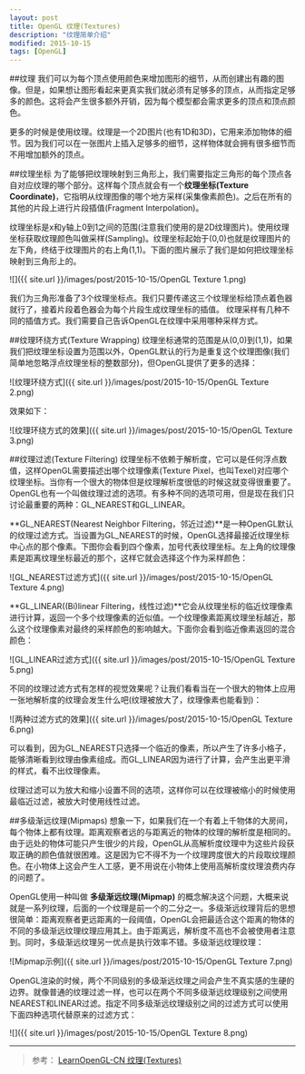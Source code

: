 ```yaml
---
layout: post
title: OpenGL 纹理(Textures)
description: "纹理简单介绍"
modified: 2015-10-15
tags: [OpenGL]
---
```


##纹理
我们可以为每个顶点使用颜色来增加图形的细节，从而创建出有趣的图像。但是，如果想让图形看起来更真实我们就必须有足够多的顶点，从而指定足够多的颜色。这将会产生很多额外开销，因为每个模型都会需求更多的顶点和顶点颜色。

更多的时候是使用纹理。纹理是一个2D图片(也有1D和3D)，它用来添加物体的细节。因为我们可以在一张图片上插入足够多的细节，这样物体就会拥有很多细节而不用增加额外的顶点。

##纹理坐标
为了能够把纹理映射到三角形上，我们需要指定三角形的每个顶点各自对应纹理的哪个部分。这样每个顶点就会有一个**纹理坐标(Texture Coordinate)**，它指明从纹理图像的哪个地方采样(采集像素颜色)。之后在所有的其他的片段上进行片段插值(Fragment Interpolation)。
	
纹理坐标是x和y轴上0到1之间的范围(注意我们使用的是2D纹理图片)。使用纹理坐标获取纹理颜色叫做采样(Sampling)。纹理坐标起始于(0,0)也就是纹理图片的左下角，终结于纹理图片的右上角(1,1)。下面的图片展示了我们是如何把纹理坐标映射到三角形上的。

![]({{ site.url }}/images/post/2015-10-15/OpenGL Texture 1.png)

我们为三角形准备了3个纹理坐标点。我们只要传递这三个纹理坐标给顶点着色器就行了，接着片段着色器会为每个片段生成纹理坐标的插值。
纹理采样有几种不同的插值方式。我们需要自己告诉OpenGL在纹理中采用哪种采样方式。

##纹理环绕方式(Texture Wrapping)
纹理坐标通常的范围是从(0,0)到(1,1)，如果我们把纹理坐标设置为范围以外，OpenGL默认的行为是重复这个纹理图像(我们简单地忽略浮点纹理坐标的整数部分)，但OpenGL提供了更多的选择：

![纹理环绕方式]({{ site.url }}/images/post/2015-10-15/OpenGL Texture 2.png)

效果如下：

![纹理环绕方式的效果]({{ site.url }}/images/post/2015-10-15/OpenGL Texture 3.png)


##纹理过滤(Texture Filtering)
纹理坐标不依赖于解析度，它可以是任何浮点数值，这样OpenGL需要描述出哪个纹理像素(Texture Pixel，也叫Texel)对应哪个纹理坐标。当你有一个很大的物体但是纹理解析度很低的时候这就变得很重要了。OpenGL也有一个叫做纹理过滤的选项。有多种不同的选项可用，但是现在我们只讨论最重要的两种：GL_NEAREST和GL_LINEAR。

**GL_NEAREST(Nearest Neighbor Filtering，邻近过滤)**是一种OpenGL默认的纹理过滤方式。当设置为GL_NEAREST的时候，OpenGL选择最接近纹理坐标中心点的那个像素。下图你会看到四个像素，加号代表纹理坐标。左上角的纹理像素是距离纹理坐标最近的那个，这样它就会选择这个作为采样颜色：

![GL_NEAREST过滤方式]({{ site.url }}/images/post/2015-10-15/OpenGL Texture 4.png)

**GL_LINEAR((Bi)linear Filtering，线性过滤)**它会从纹理坐标的临近纹理像素进行计算，返回一个多个纹理像素的近似值。一个纹理像素距离纹理坐标越近，那么这个纹理像素对最终的采样颜色的影响越大。下面你会看到临近像素返回的混合颜色：

![GL_LINEAR过滤方式]({{ site.url }}/images/post/2015-10-15/OpenGL Texture 5.png)

不同的纹理过滤方式有怎样的视觉效果呢？让我们看看当在一个很大的物体上应用一张地解析度的纹理会发生什么吧(纹理被放大了，纹理像素也能看到)：

![两种过滤方式的效果]({{ site.url }}/images/post/2015-10-15/OpenGL Texture 6.png)

可以看到，因为GL_NEAREST只选择一个临近的像素，所以产生了许多小格子，能够清晰看到纹理由像素组成。而GL_LINEAR因为进行了计算，会产生出更平滑的样式，看不出纹理像素。

纹理过滤可以为放大和缩小设置不同的选项，这样你可以在纹理被缩小的时候使用最临近过滤，被放大时使用线性过滤。

##多级渐远纹理(Mipmaps)
想象一下，如果我们在一个有着上千物体的大房间，每个物体上都有纹理。距离观察者远的与距离近的物体的纹理的解析度是相同的。由于远处的物体可能只产生很少的片段，OpenGL从高解析度纹理中为这些片段获取正确的颜色值就很困难。这是因为它不得不为一个纹理跨度很大的片段取纹理颜色。在小物体上这会产生人工感，更不用说在小物体上使用高解析度纹理浪费内存的问题了。

OpenGL使用一种叫做 **多级渐远纹理(Mipmap)** 的概念解决这个问题，大概来说就是一系列纹理，后面的一个纹理是前一个的二分之一。多级渐远纹理背后的思想很简单：距离观察者更远距离的一段阈值，OpenGL会把最适合这个距离的物体的不同的多级渐远纹理纹理应用其上。由于距离远，解析度不高也不会被使用者注意到。同时，多级渐远纹理另一优点是执行效率不错。多级渐远纹理纹理：

![Mipmap示例]({{ site.url }}/images/post/2015-10-15/OpenGL Texture 7.png)

OpenGL渲染的时候，两个不同级别的多级渐远纹理之间会产生不真实感的生硬的边界。就像普通的纹理过滤一样，也可以在两个不同多级渐远纹理级别之间使用NEAREST和LINEAR过滤。指定不同多级渐远纹理级别之间的过滤方式可以使用下面四种选项代替原来的过滤方式：

![]({{ site.url }}/images/post/2015-10-15/OpenGL Texture 8.png)



---
> 参考： 
[LearnOpenGL-CN 纹理(Textures)](http://learnopengl-cn.readthedocs.org/zh/latest/01%20Getting%20started/06%20Textures/)